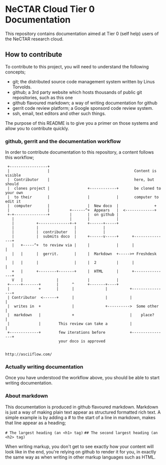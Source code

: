 # NeCTAR Cloud Tier 0 Documentation
This repository contains documentation aimed at Tier 0 (self help) users of the NeCTAR research cloud.

## How to contribute
To contribute to this project, you will need to understand the following concepts;
- git; the distributed source code management system written by Linus Torvolds.
- github; a 3rd party website which hosts thousands of public git repositories, such as this one
- github flavoured markdown; a way of writing documentation for github
- gerrit code review platform; a Google sponsord code review system.
- ssh, email, text editors and other such things.

The purpose of this README is to give you a primer on those systems and allow you to contribute quickly.

### github, gerrit and the documentation workflow

In order to contribute documentation to this repository, a content follows this workflow;

     +-----------------+                                                           
     |                 |                                      Content is visible   
     |  Contributor    |                                      here, but should     
     |  clones project |                 +------------+       be cloned to your own
     |  to their       |                 |            |       computer to edit it  
     |  computer       |                 |  New doco  |                +           
     |                 |         +------^+  Appears   |  <-------------+           
     +-+---------------+         |       |  on github |                            
       |                         |       |            |                            
       |          +--------------+-+     +------+-----+                            
       |          |                |            |                                  
       |          |  contributer   |            |                                  
       |          |  submits doco  |     +------v-----+      +---------------+     
       |   +-----^+  to review via |     |            |      |               |     
       |   |      |  gerrit.       |     |  Markdown  +----->+ Freshdesk     |     
       |   |      |                |     |  2         |      |               |     
       +   |      +--------+-------+     |  HTML      |      +---------------+     
       V   |               |             |            |                            
     +-----+-------+       |      ^      +-------+----+                            
     |             +       |      |              |          +----------------+     
     | Contributor  <------+      |              |          |                |     
     |  writes in  +              |              +---------->  Some other    |     
     |  markdown   |              +                         |    place?      |     
     |             |        This review can take a          |                |     
     +-------------+        few iterations before           +----------------+     
                            your doco is approved                                  
                                                                                   
                                                            http://asciiflow.com/

### Actually writing documentation
Once you have understood the workflow above, you should be able to start writing documentation.  

### About markdown

This documentation is produced in github flavoured markdown. Markdown is just a way of making plain text appear as structured formatted rich text.  A simple example is by adding a # to the start of a line in markdown, makes that line appear as a heading; 

`# The largest heading (an <h1> tag)`
`## The second largest heading (an <h2> tag)`

When writing markup, you don't get to see exactly how your content will look like in the end, you're relying on github to render it for you, in exactly the same way as when writing in other markup languages such as HTML.
